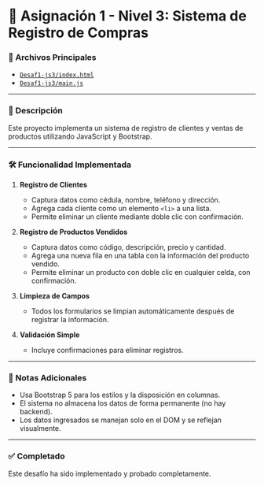 # 🧾 Asignación 1 - Nivel 3: Sistema de Registro de Compras

### 📂 Archivos Principales
- [`Desaf1-js3/index.html`](Desaf1-js3/index.html)
- [`Desaf1-js3/main.js`](Desaf1-js3/main.js)

---

### 🧩 Descripción
Este proyecto implementa un sistema de registro de clientes y ventas de productos utilizando JavaScript y Bootstrap.

---

### 🛠️ Funcionalidad Implementada

1. **Registro de Clientes**
   - Captura datos como cédula, nombre, teléfono y dirección.
   - Agrega cada cliente como un elemento `<li>` a una lista.
   - Permite eliminar un cliente mediante doble clic con confirmación.

2. **Registro de Productos Vendidos**
   - Captura datos como código, descripción, precio y cantidad.
   - Agrega una nueva fila en una tabla con la información del producto vendido.
   - Permite eliminar un producto con doble clic en cualquier celda, con confirmación.

3. **Limpieza de Campos**
   - Todos los formularios se limpian automáticamente después de registrar la información.

4. **Validación Simple**
   - Incluye confirmaciones para eliminar registros.

---

### 📌 Notas Adicionales

- Usa Bootstrap 5 para los estilos y la disposición en columnas.
- El sistema no almacena los datos de forma permanente (no hay backend).
- Los datos ingresados se manejan solo en el DOM y se reflejan visualmente.

---

### ✅ Completado
Este desafío ha sido implementado y probado completamente.
